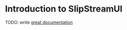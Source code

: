 # Introduction to SlipStreamUI

TODO: write [great documentation](http://jacobian.org/writing/great-documentation/what-to-write/)
